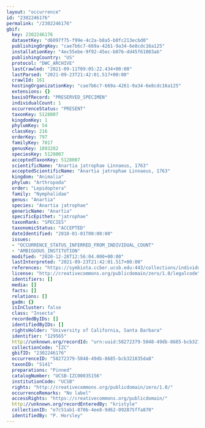 ```yaml
---
layout: "occurrence"
id: "2302246176"
permalink: "/2302246176"
gbif:
  key: 2302246176
  datasetKey: "d6097f75-f99e-4c2a-b8a5-b0fc213ecbd0"
  publishingOrgKey: "cae7b6c7-669a-4261-9a34-6e8cdc16a125"
  installationKey: "4ec55ebe-9f92-45ec-b076-dd45f61003ab"
  publishingCountry: "US"
  protocol: "DWC_ARCHIVE"
  lastCrawled: "2021-09-11T09:05:22.434+00:00"
  lastParsed: "2021-09-23T21:42:01.517+00:00"
  crawlId: 161
  hostingOrganizationKey: "cae7b6c7-669a-4261-9a34-6e8cdc16a125"
  extensions: {}
  basisOfRecord: "PRESERVED_SPECIMEN"
  individualCount: 1
  occurrenceStatus: "PRESENT"
  taxonKey: 5128007
  kingdomKey: 1
  phylumKey: 54
  classKey: 216
  orderKey: 797
  familyKey: 7017
  genusKey: 1893282
  speciesKey: 5128007
  acceptedTaxonKey: 5128007
  scientificName: "Anartia jatrophae Linnaeus, 1763"
  acceptedScientificName: "Anartia jatrophae Linnaeus, 1763"
  kingdom: "Animalia"
  phylum: "Arthropoda"
  order: "Lepidoptera"
  family: "Nymphalidae"
  genus: "Anartia"
  species: "Anartia jatrophae"
  genericName: "Anartia"
  specificEpithet: "jatrophae"
  taxonRank: "SPECIES"
  taxonomicStatus: "ACCEPTED"
  dateIdentified: "2018-01-01T00:00:00"
  issues:
  - "OCCURRENCE_STATUS_INFERRED_FROM_INDIVIDUAL_COUNT"
  - "AMBIGUOUS_INSTITUTION"
  modified: "2020-12-28T12:56:04.000+00:00"
  lastInterpreted: "2021-09-23T21:42:01.517+00:00"
  references: "https://symbiota.ccber.ucsb.edu:443/collections/individual/index.php?occid=129565"
  license: "http://creativecommons.org/publicdomain/zero/1.0/legalcode"
  identifiers: []
  media: []
  facts: []
  relations: []
  gadm: {}
  isInCluster: false
  class: "Insecta"
  recordedByIDs: []
  identifiedByIDs: []
  rightsHolder: "University of California, Santa Barbara"
  identifier: "129565"
  http://unknown.org/recordId: "urn:uuid:58272379-5048-49db-8685-bcb321035da8"
  collectionCode: "IZC"
  gbifID: "2302246176"
  occurrenceID: "58272379-5048-49db-8685-bcb321035da8"
  taxonID: "5141"
  preparations: "Pinned"
  catalogNumber: "UCSB-IZC00035156"
  institutionCode: "UCSB"
  rights: "http://creativecommons.org/publicdomain/zero/1.0/"
  occurrenceRemarks: "No label"
  accessRights: "https://creativecommons.org/publicdomain/"
  http://unknown.org/recordEnteredBy: "kristyle"
  collectionID: "e7c51ab1-870b-4ee8-9d62-092875ffa870"
  identifiedBy: "P. Horsley"
---
```

